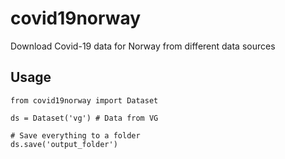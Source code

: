 covid19norway
=============
Download Covid-19 data for Norway from different data sources

Usage
----
```
from covid19norway import Dataset

ds = Dataset('vg') # Data from VG

# Save everything to a folder
ds.save('output_folder')
```